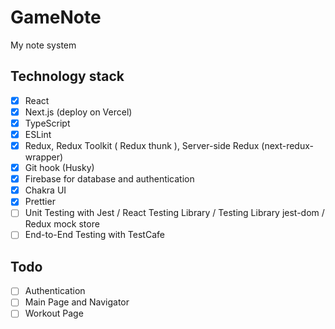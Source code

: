 # GameNote

My note system

## Technology stack

- [x] React
- [x] Next.js (deploy on Vercel)
- [x] TypeScript
- [x] ESLint
- [x] Redux, Redux Toolkit ( Redux thunk ), Server-side Redux (next-redux-wrapper)
- [x] Git hook (Husky)
- [x] Firebase for database and authentication
- [x] Chakra UI
- [x] Prettier
- [ ] Unit Testing with Jest / React Testing Library / Testing Library jest-dom / Redux mock store
- [ ] End-to-End Testing with TestCafe

## Todo

- [ ] Authentication
- [ ] Main Page and Navigator
- [ ] Workout Page
